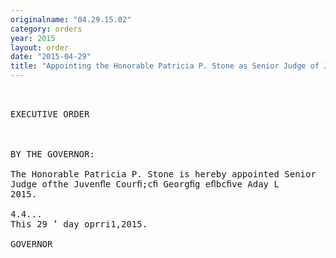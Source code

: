 ```yaml
---
originalname: "04.29.15.02"
category: orders
year: 2015
layout: order
date: "2015-04-29"
title: "Appointing the Honorable Patricia P. Stone as Senior Judge of Juvenile Courts"
---
```

<pre>
 

EXECUTIVE ORDER

 

BY THE GOVERNOR:

The Honorable Patricia P. Stone is hereby appointed Senior
Judge ofthe Juvenﬂe Courﬁ;cﬁ Georgﬁg eﬂbcﬁve Aday L
2015.

4.4...
This 29 ’ day oprri1,2015.

GOVERNOR

 

</pre>
